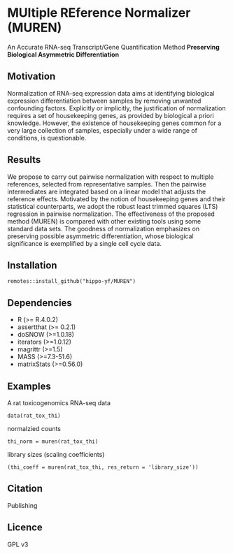 # MUltiple REference Normalizer (MUREN)

An Accurate RNA-seq Transcript/Gene Quantification Method **Preserving Biological Asymmetric Differentiation**

## Motivation

Normalization of RNA-seq expression data aims at identifying biological expression differentiation between samples by removing unwanted confounding factors. Explicitly or implicitly, the justification of normalization requires a set of housekeeping genes, as provided by biological a priori knowledge. However, the existence of housekeeping genes common for a very large collection of samples, especially under a wide range of conditions, is questionable.

## Results

We propose to carry out pairwise normalization with respect to multiple references, selected from representative samples. Then the pairwise intermediates are integrated based on a linear model that adjusts the reference effects. Motivated by the notion of housekeeping genes and their statistical counterparts, we adopt the robust least trimmed squares (LTS) regression in pairwise normalization. The effectiveness of the proposed method (MUREN) is compared with other existing tools using some standard data sets. The goodness of normalization emphasizes on preserving possible asymmetric differentiation, whose biological significance is exemplified by a single cell cycle data.

## Installation

`remotes::install_github("hippo-yf/MUREN")`

## Dependencies

- R (>= R.4.0.2)
- assertthat (>= 0.2.1)
- doSNOW (>=1.0.18)
- iterators (>=1.0.12)
- magrittr (>=1.5)
- MASS (>=7.3-51.6)
- matrixStats (>=0.56.0)

## Examples

A rat toxicogenomics RNA-seq data

`data(rat_tox_thi)`

normalzied counts

`thi_norm = muren(rat_tox_thi)`

library sizes (scaling coefficients)

`(thi_coeff = muren(rat_tox_thi, res_return = 'library_size'))`

## Citation

Publishing

## Licence

GPL v3
